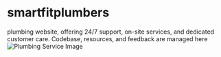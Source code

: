 # smartfitplumbers
 plumbing website, offering 24/7 support, on-site services, and dedicated customer care. Codebase, resources, and feedback are managed here
![Plumbing Service Image](./public/assets/img/readme.jpg)

